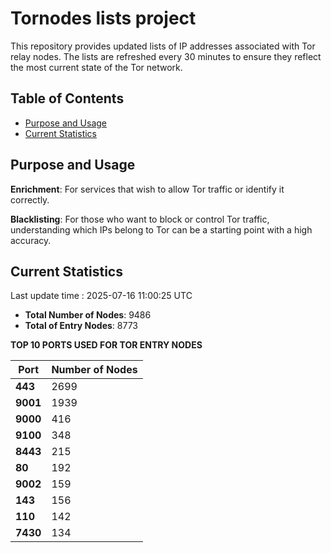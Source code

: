 # Tornodes lists project

This repository provides updated lists of IP addresses associated with Tor relay nodes. The lists are refreshed every 30 minutes to ensure they reflect the most current state of the Tor network.

## Table of Contents

- [Purpose and Usage](#purpose-and-usage)
- [Current Statistics](#current-statistics)


## Purpose and Usage

**Enrichment**: For services that wish to allow Tor traffic or identify it correctly.

**Blacklisting**: For those who want to block or control Tor traffic, understanding which IPs belong to Tor can be a starting point with a high accuracy.

## Current Statistics

Last update time : 2025-07-16 11:00:25 UTC

- **Total Number of Nodes**: 9486
- **Total of Entry Nodes**: 8773

**TOP 10 PORTS USED FOR TOR ENTRY NODES**

| **Port** | **Number of Nodes** |
|------|-----------------|
| **443**   | 2699  |
| **9001**   | 1939  |
| **9000**   | 416  |
| **9100**   | 348  |
| **8443**   | 215  |
| **80**   | 192  |
| **9002**   | 159  |
| **143**   | 156  |
| **110**   | 142  |
| **7430**   | 134  |

